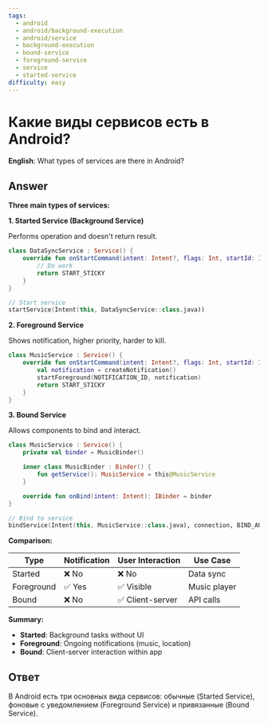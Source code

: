 ```yaml
---
tags:
  - android
  - android/background-execution
  - android/service
  - background-execution
  - bound-service
  - foreground-service
  - service
  - started-service
difficulty: easy
---
```


# Какие виды сервисов есть в Android?

**English**: What types of services are there in Android?

## Answer

**Three main types of services:**

**1. Started Service (Background Service)**

Performs operation and doesn't return result.

```kotlin
class DataSyncService : Service() {
    override fun onStartCommand(intent: Intent?, flags: Int, startId: Int): Int {
        // Do work
        return START_STICKY
    }
}

// Start service
startService(Intent(this, DataSyncService::class.java))
```

**2. Foreground Service**

Shows notification, higher priority, harder to kill.

```kotlin
class MusicService : Service() {
    override fun onStartCommand(intent: Intent?, flags: Int, startId: Int): Int {
        val notification = createNotification()
        startForeground(NOTIFICATION_ID, notification)
        return START_STICKY
    }
}
```

**3. Bound Service**

Allows components to bind and interact.

```kotlin
class MusicService : Service() {
    private val binder = MusicBinder()

    inner class MusicBinder : Binder() {
        fun getService(): MusicService = this@MusicService
    }

    override fun onBind(intent: Intent): IBinder = binder
}

// Bind to service
bindService(Intent(this, MusicService::class.java), connection, BIND_AUTO_CREATE)
```

**Comparison:**

| Type | Notification | User Interaction | Use Case |
|------|--------------|------------------|----------|
| Started | ❌ No | ❌ No | Data sync |
| Foreground | ✅ Yes | ✅ Visible | Music player |
| Bound | ❌ No | ✅ Client-server | API calls |

**Summary:**

- **Started**: Background tasks without UI
- **Foreground**: Ongoing notifications (music, location)
- **Bound**: Client-server interaction within app

## Ответ

В Android есть три основных вида сервисов: обычные (Started Service), фоновые с уведомлением (Foreground Service) и привязанные (Bound Service).

